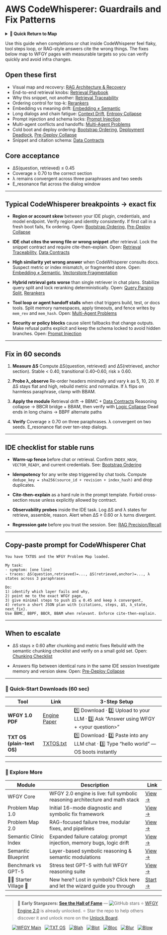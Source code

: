 # AWS CodeWhisperer: Guardrails and Fix Patterns

<details>
  <summary><strong>🧭 Quick Return to Map</strong></summary>

<br>

  > You are in a sub-page of **DevTools_CodeAI**.  
  > To reorient, go back here:  
  >
  > - [**DevTools_CodeAI** — AI-assisted coding and developer productivity](./README.md)  
  > - [**WFGY Global Fix Map** — main Emergency Room, 300+ structured fixes](../README.md)  
  > - [**WFGY Problem Map 1.0** — 16 reproducible failure modes](../../README.md)  
  >
  > Think of this page as a desk within a ward.  
  > If you need the full triage and all prescriptions, return to the Emergency Room lobby.
</details>


Use this guide when completions or chat inside CodeWhisperer feel flaky, tool steps loop, or RAG-style answers cite the wrong things. The fixes below map to WFGY pages with measurable targets so you can verify quickly and avoid infra changes.

## Open these first

* Visual map and recovery: [RAG Architecture & Recovery](https://github.com/onestardao/WFGY/blob/main/ProblemMap/rag-architecture-and-recovery.md)
* End-to-end retrieval knobs: [Retrieval Playbook](https://github.com/onestardao/WFGY/blob/main/ProblemMap/retrieval-playbook.md)
* Why this snippet, not another: [Retrieval Traceability](https://github.com/onestardao/WFGY/blob/main/ProblemMap/retrieval-traceability.md)
* Ordering control for top-k: [Rerankers](https://github.com/onestardao/WFGY/blob/main/ProblemMap/rerankers.md)
* Embedding vs meaning drift: [Embedding ≠ Semantic](https://github.com/onestardao/WFGY/blob/main/ProblemMap/embedding-vs-semantic.md)
* Long dialogs and chain fatigue: [Context Drift](https://github.com/onestardao/WFGY/blob/main/ProblemMap/context-drift.md), [Entropy Collapse](https://github.com/onestardao/WFGY/blob/main/ProblemMap/entropy-collapse.md)
* Prompt injection and schema locks: [Prompt Injection](https://github.com/onestardao/WFGY/blob/main/ProblemMap/prompt-injection.md)
* Multi-agent conflicts and handoffs: [Multi-Agent Problems](https://github.com/onestardao/WFGY/blob/main/ProblemMap/Multi-Agent_Problems.md)
* Cold boot and deploy ordering: [Bootstrap Ordering](https://github.com/onestardao/WFGY/blob/main/ProblemMap/bootstrap-ordering.md), [Deployment Deadlock](https://github.com/onestardao/WFGY/blob/main/ProblemMap/deployment-deadlock.md), [Pre-Deploy Collapse](https://github.com/onestardao/WFGY/blob/main/ProblemMap/predeploy-collapse.md)
* Snippet and citation schema: [Data Contracts](https://github.com/onestardao/WFGY/blob/main/ProblemMap/data-contracts.md)

## Core acceptance

* ΔS(question, retrieved) ≤ 0.45
* Coverage ≥ 0.70 to the correct section
* λ remains convergent across three paraphrases and two seeds
* E\_resonance flat across the dialog window

---

## Typical CodeWhisperer breakpoints → exact fix

* **Region or account skew** between your IDE plugin, credentials, and model endpoint.
  Verify region and identity consistently. If first call in a fresh boot fails, fix ordering.
  Open: [Bootstrap Ordering](https://github.com/onestardao/WFGY/blob/main/ProblemMap/bootstrap-ordering.md), [Pre-Deploy Collapse](https://github.com/onestardao/WFGY/blob/main/ProblemMap/predeploy-collapse.md)

* **IDE chat cites the wrong file or wrong snippet** after retrieval.
  Lock the snippet contract and require cite-then-explain.
  Open: [Retrieval Traceability](https://github.com/onestardao/WFGY/blob/main/ProblemMap/retrieval-traceability.md), [Data Contracts](https://github.com/onestardao/WFGY/blob/main/ProblemMap/data-contracts.md)

* **High similarity yet wrong answer** when CodeWhisperer consults docs.
  Suspect metric or index mismatch, or fragmented store.
  Open: [Embedding ≠ Semantic](https://github.com/onestardao/WFGY/blob/main/ProblemMap/embedding-vs-semantic.md), [Vectorstore Fragmentation](https://github.com/onestardao/WFGY/blob/main/ProblemMap/patterns/pattern_vectorstore_fragmentation.md)

* **Hybrid retrieval gets worse** than single retriever in chat plans.
  Stabilize query split and lock reranking deterministically.
  Open: [Query Parsing Split](https://github.com/onestardao/WFGY/blob/main/ProblemMap/patterns/pattern_query_parsing_split.md), [Rerankers](https://github.com/onestardao/WFGY/blob/main/ProblemMap/rerankers.md)

* **Tool loop or agent handoff stalls** when chat triggers build, test, or docs tools.
  Split memory namespaces, apply timeouts, and fence writes by `mem_rev` and `mem_hash`.
  Open: [Multi-Agent Problems](https://github.com/onestardao/WFGY/blob/main/ProblemMap/Multi-Agent_Problems.md)

* **Security or policy blocks** cause silent fallbacks that change outputs.
  Make refusal paths explicit and keep the schema locked to avoid hidden branches.
  Open: [Prompt Injection](https://github.com/onestardao/WFGY/blob/main/ProblemMap/prompt-injection.md)

---

## Fix in 60 seconds

1. **Measure ΔS**
   Compute ΔS(question, retrieved) and ΔS(retrieved, anchor section).
   Stable < 0.40, transitional 0.40–0.60, risk ≥ 0.60.

2. **Probe λ\_observe**
   Re-order headers minimally and vary k as 5, 10, 20.
   If ΔS stays flat and high, rebuild metric and normalize.
   If λ flips on harmless paraphrase, clamp with BBAM.

3. **Apply the module**
   Retrieval drift → BBMC + [Data Contracts](https://github.com/onestardao/WFGY/blob/main/ProblemMap/data-contracts.md)
   Reasoning collapse → BBCR bridge + BBAM, then verify with [Logic Collapse](https://github.com/onestardao/WFGY/blob/main/ProblemMap/logic-collapse.md)
   Dead ends in long chains → BBPF alternate paths

4. **Verify**
   Coverage ≥ 0.70 on three paraphrases.
   λ convergent on two seeds.
   E\_resonance flat over ten-step dialogs.

---

## IDE checklist for stable runs

* **Warm-up fence** before chat or retrieval. Confirm `INDEX_HASH`, `VECTOR_READY`, and current credentials.
  See: [Bootstrap Ordering](https://github.com/onestardao/WFGY/blob/main/ProblemMap/bootstrap-ordering.md)

* **Idempotency** for any write step triggered by chat tools.
  Compute `dedupe_key = sha256(source_id + revision + index_hash)` and drop duplicates.

* **Cite-then-explain** as a hard rule in the prompt template.
  Forbid cross-section reuse unless explicitly allowed by contract.

* **Observability probes** inside the IDE task.
  Log ΔS and λ states for retrieve, assemble, reason.
  Alert when ΔS ≥ 0.60 or λ turns divergent.

* **Regression gate** before you trust the session.
  See: [RAG Precision/Recall](https://github.com/onestardao/WFGY/blob/main/ProblemMap/eval/eval_rag_precision_recall.md)

---

## Copy-paste prompt for CodeWhisperer Chat

```
You have TXTOS and the WFGY Problem Map loaded.

My task:
- symptom: [one line]
- traces: ΔS(question,retrieved)=..., ΔS(retrieved,anchor)=..., λ states across 3 paraphrases

Do:
1) identify which layer fails and why,
2) point me to the exact WFGY page,
3) give minimal steps to push ΔS ≤ 0.45 and keep λ convergent,
4) return a short JSON plan with {citations, steps, ΔS, λ_state, next_fix}.
Use BBMC, BBPF, BBCR, BBAM when relevant. Enforce cite-then-explain.
```

---

## When to escalate

* ΔS stays ≥ 0.60 after chunking and metric fixes
  Rebuild with the semantic chunking checklist and verify on a small gold set.
  Open: [Chunking Checklist](https://github.com/onestardao/WFGY/blob/main/ProblemMap/chunking-checklist.md)

* Answers flip between identical runs in the same IDE session
  Investigate memory and version skew.
  Open: [Pre-Deploy Collapse](https://github.com/onestardao/WFGY/blob/main/ProblemMap/predeploy-collapse.md)

---

### 🔗 Quick-Start Downloads (60 sec)

| Tool                       | Link                                                                                                                                       | 3-Step Setup                                                                             |
| -------------------------- | ------------------------------------------------------------------------------------------------------------------------------------------ | ---------------------------------------------------------------------------------------- |
| **WFGY 1.0 PDF**           | [Engine Paper](https://github.com/onestardao/WFGY/blob/main/I_am_not_lizardman/WFGY_All_Principles_Return_to_One_v1.0_PSBigBig_Public.pdf) | 1️⃣ Download · 2️⃣ Upload to your LLM · 3️⃣ Ask “Answer using WFGY + \<your question>”   |
| **TXT OS (plain-text OS)** | [TXTOS.txt](https://github.com/onestardao/WFGY/blob/main/OS/TXTOS.txt)                                                                     | 1️⃣ Download · 2️⃣ Paste into any LLM chat · 3️⃣ Type “hello world” — OS boots instantly |

---

### 🧭 Explore More

| Module                   | Description                                                                  | Link                                                                                               |
| ------------------------ | ---------------------------------------------------------------------------- | -------------------------------------------------------------------------------------------------- |
| WFGY Core                | WFGY 2.0 engine is live: full symbolic reasoning architecture and math stack | [View →](https://github.com/onestardao/WFGY/tree/main/core/README.md)                              |
| Problem Map 1.0          | Initial 16-mode diagnostic and symbolic fix framework                        | [View →](https://github.com/onestardao/WFGY/tree/main/ProblemMap/README.md)                        |
| Problem Map 2.0          | RAG-focused failure tree, modular fixes, and pipelines                       | [View →](https://github.com/onestardao/WFGY/blob/main/ProblemMap/rag-architecture-and-recovery.md) |
| Semantic Clinic Index    | Expanded failure catalog: prompt injection, memory bugs, logic drift         | [View →](https://github.com/onestardao/WFGY/blob/main/ProblemMap/SemanticClinicIndex.md)           |
| Semantic Blueprint       | Layer-based symbolic reasoning & semantic modulations                        | [View →](https://github.com/onestardao/WFGY/tree/main/SemanticBlueprint/README.md)                 |
| Benchmark vs GPT-5       | Stress test GPT-5 with full WFGY reasoning suite                             | [View →](https://github.com/onestardao/WFGY/tree/main/benchmarks/benchmark-vs-gpt5/README.md)      |
| 🧙‍♂️ Starter Village 🏡 | New here? Lost in symbols? Click here and let the wizard guide you through   | [Start →](https://github.com/onestardao/WFGY/blob/main/StarterVillage/README.md)                   |

---

> 👑 **Early Stargazers: [See the Hall of Fame](https://github.com/onestardao/WFGY/tree/main/stargazers)** — <img src="https://img.shields.io/github/stars/onestardao/WFGY?style=social" alt="GitHub stars"> ⭐ [WFGY Engine 2.0](https://github.com/onestardao/WFGY/blob/main/core/README.md) is already unlocked. ⭐ Star the repo to help others discover it and unlock more on the [Unlock Board](https://github.com/onestardao/WFGY/blob/main/STAR_UNLOCKS.md).

<div align="center">

[![WFGY Main](https://img.shields.io/badge/WFGY-Main-red?style=flat-square)](https://github.com/onestardao/WFGY)
 
[![TXT OS](https://img.shields.io/badge/TXT%20OS-Reasoning%20OS-orange?style=flat-square)](https://github.com/onestardao/WFGY/tree/main/OS)
 
[![Blah](https://img.shields.io/badge/Blah-Semantic%20Embed-yellow?style=flat-square)](https://github.com/onestardao/WFGY/tree/main/OS/BlahBlahBlah)
 
[![Blot](https://img.shields.io/badge/Blot-Persona%20Core-green?style=flat-square)](https://github.com/onestardao/WFGY/tree/main/OS/BlotBlotBlot)
 
[![Bloc](https://img.shields.io/badge/Bloc-Reasoning%20Compiler-blue?style=flat-square)](https://github.com/onestardao/WFGY/tree/main/OS/BlocBlocBloc)
 
[![Blur](https://img.shields.io/badge/Blur-Text2Image%20Engine-navy?style=flat-square)](https://github.com/onestardao/WFGY/tree/main/OS/BlurBlurBlur)
 
[![Blow](https://img.shields.io/badge/Blow-Game%20Logic-purple?style=flat-square)](https://github.com/onestardao/WFGY/tree/main/OS/BlowBlowBlow)
 

</div>
